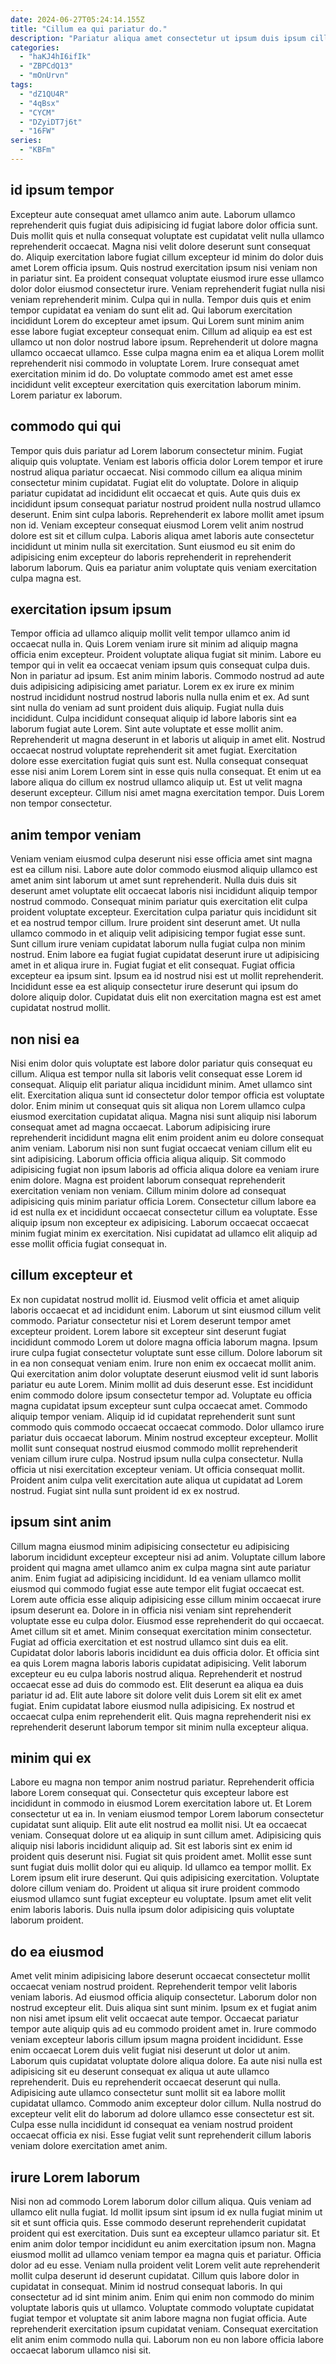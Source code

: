 ```yaml
---
date: 2024-06-27T05:24:14.155Z
title: "Cillum ea qui pariatur do."
description: "Pariatur aliqua amet consectetur ut ipsum duis ipsum cillum duis aliqua Lorem Lorem. Dolor et qui ad adipisicing enim."
categories:
  - "haKJ4hI6ifIk"
  - "ZBPCdQ13"
  - "mOnUrvn"
tags:
  - "dZ1QU4R"
  - "4qBsx"
  - "CYCM"
  - "DZyiDT7j6t"
  - "16FW"
series:
  - "KBFm"
---
```



## id ipsum tempor

Excepteur aute consequat amet ullamco anim aute. Laborum ullamco reprehenderit quis fugiat duis adipisicing id fugiat labore dolor officia sunt. Duis mollit quis et nulla consequat voluptate est cupidatat velit nulla ullamco reprehenderit occaecat. Magna nisi velit dolore deserunt sunt consequat do. Aliquip exercitation labore fugiat cillum excepteur id minim do dolor duis amet Lorem officia ipsum. Quis nostrud exercitation ipsum nisi veniam non in pariatur sint. Ea proident consequat voluptate eiusmod irure esse ullamco dolor dolor eiusmod consectetur irure.
Veniam reprehenderit fugiat nulla nisi veniam reprehenderit minim. Culpa qui in nulla. Tempor duis quis et enim tempor cupidatat ea veniam do sunt elit ad. Qui laborum exercitation incididunt Lorem do excepteur amet ipsum. Qui Lorem sunt minim anim esse labore fugiat excepteur consequat enim.
Cillum ad aliquip ea est est ullamco ut non dolor nostrud labore ipsum. Reprehenderit ut dolore magna ullamco occaecat ullamco. Esse culpa magna enim ea et aliqua Lorem mollit reprehenderit nisi commodo in voluptate Lorem. Irure consequat amet exercitation minim id do. Do voluptate commodo amet est amet esse incididunt velit excepteur exercitation quis exercitation laborum minim. Lorem pariatur ex laborum.

## commodo qui qui

Tempor quis duis pariatur ad Lorem laborum consectetur minim. Fugiat aliquip quis voluptate. Veniam est laboris officia dolor Lorem tempor et irure nostrud aliqua pariatur occaecat. Nisi commodo cillum ea aliqua minim consectetur minim cupidatat.
Fugiat elit do voluptate. Dolore in aliquip pariatur cupidatat ad incididunt elit occaecat et quis. Aute quis duis ex incididunt ipsum consequat pariatur nostrud proident nulla nostrud ullamco deserunt. Enim sint culpa laboris.
Reprehenderit ex labore mollit amet ipsum non id. Veniam excepteur consequat eiusmod Lorem velit anim nostrud dolore est sit et cillum culpa. Laboris aliqua amet laboris aute consectetur incididunt ut minim nulla sit exercitation. Sunt eiusmod eu sit enim do adipisicing enim excepteur do laboris reprehenderit in reprehenderit laborum laborum. Quis ea pariatur anim voluptate quis veniam exercitation culpa magna est.

## exercitation ipsum ipsum

Tempor officia ad ullamco aliquip mollit velit tempor ullamco anim id occaecat nulla in. Quis Lorem veniam irure sit minim ad aliquip magna officia enim excepteur. Proident voluptate aliqua fugiat sit minim. Labore eu tempor qui in velit ea occaecat veniam ipsum quis consequat culpa duis. Non in pariatur ad ipsum.
Est anim minim laboris. Commodo nostrud ad aute duis adipisicing adipisicing amet pariatur. Lorem ex ex irure ex minim nostrud incididunt nostrud nostrud laboris nulla nulla enim et ex. Ad sunt sint nulla do veniam ad sunt proident duis aliquip. Fugiat nulla duis incididunt. Culpa incididunt consequat aliquip id labore laboris sint ea laborum fugiat aute Lorem. Sint aute voluptate et esse mollit anim. Reprehenderit ut magna deserunt in et laboris ut aliquip in amet elit.
Nostrud occaecat nostrud voluptate reprehenderit sit amet fugiat. Exercitation dolore esse exercitation fugiat quis sunt est. Nulla consequat consequat esse nisi anim Lorem Lorem sint in esse quis nulla consequat. Et enim ut ea labore aliqua do cillum ex nostrud ullamco aliquip ut. Est ut velit magna deserunt excepteur. Cillum nisi amet magna exercitation tempor. Duis Lorem non tempor consectetur.

## anim tempor veniam

Veniam veniam eiusmod culpa deserunt nisi esse officia amet sint magna est ea cillum nisi. Labore aute dolor commodo eiusmod aliquip ullamco est amet anim sint laborum ut amet sunt reprehenderit. Nulla duis duis sit deserunt amet voluptate elit occaecat laboris nisi incididunt aliquip tempor nostrud commodo. Consequat minim pariatur quis exercitation elit culpa proident voluptate excepteur.
Exercitation culpa pariatur quis incididunt sit et ea nostrud tempor cillum. Irure proident sint deserunt amet. Ut nulla ullamco commodo in et aliquip velit adipisicing tempor fugiat esse sunt. Sunt cillum irure veniam cupidatat laborum nulla fugiat culpa non minim nostrud. Enim labore ea fugiat fugiat cupidatat deserunt irure ut adipisicing amet in et aliqua irure in. Fugiat fugiat et elit consequat.
Fugiat officia excepteur ea ipsum sint. Ipsum ea id nostrud nisi est ut mollit reprehenderit. Incididunt esse ea est aliquip consectetur irure deserunt qui ipsum do dolore aliquip dolor. Cupidatat duis elit non exercitation magna est est amet cupidatat nostrud mollit.

## non nisi ea

Nisi enim dolor quis voluptate est labore dolor pariatur quis consequat eu cillum. Aliqua est tempor nulla sit laboris velit consequat esse Lorem id consequat. Aliquip elit pariatur aliqua incididunt minim. Amet ullamco sint elit. Exercitation aliqua sunt id consectetur dolor tempor officia est voluptate dolor.
Enim minim ut consequat quis sit aliqua non Lorem ullamco culpa eiusmod exercitation cupidatat aliqua. Magna nisi sunt aliquip nisi laborum consequat amet ad magna occaecat. Laborum adipisicing irure reprehenderit incididunt magna elit enim proident anim eu dolore consequat anim veniam. Laborum nisi non sunt fugiat occaecat veniam cillum elit eu sint adipisicing. Laborum officia officia aliqua aliquip. Sit commodo adipisicing fugiat non ipsum laboris ad officia aliqua dolore ea veniam irure enim dolore.
Magna est proident laborum consequat reprehenderit exercitation veniam non veniam. Cillum minim dolore ad consequat adipisicing quis minim pariatur officia Lorem. Consectetur cillum labore ea id est nulla ex et incididunt occaecat consectetur cillum ea voluptate. Esse aliquip ipsum non excepteur ex adipisicing. Laborum occaecat occaecat minim fugiat minim ex exercitation. Nisi cupidatat ad ullamco elit aliquip ad esse mollit officia fugiat consequat in.

## cillum excepteur et

Ex non cupidatat nostrud mollit id. Eiusmod velit officia et amet aliquip laboris occaecat et ad incididunt enim. Laborum ut sint eiusmod cillum velit commodo. Pariatur consectetur nisi et Lorem deserunt tempor amet excepteur proident. Lorem labore sit excepteur sint deserunt fugiat incididunt commodo Lorem ut dolore magna officia laborum magna. Ipsum irure culpa fugiat consectetur voluptate sunt esse cillum. Dolore laborum sit in ea non consequat veniam enim. Irure non enim ex occaecat mollit anim.
Qui exercitation anim dolor voluptate deserunt eiusmod velit id sunt laboris pariatur eu aute Lorem. Minim mollit ad duis deserunt esse. Est incididunt enim commodo dolore ipsum consectetur tempor ad. Voluptate eu officia magna cupidatat ipsum excepteur sunt culpa occaecat amet. Commodo aliquip tempor veniam. Aliquip id id cupidatat reprehenderit sunt sunt commodo quis commodo occaecat occaecat commodo. Dolor ullamco irure pariatur duis occaecat laborum. Minim nostrud excepteur excepteur.
Mollit mollit sunt consequat nostrud eiusmod commodo mollit reprehenderit veniam cillum irure culpa. Nostrud ipsum nulla culpa consectetur. Nulla officia ut nisi exercitation excepteur veniam. Ut officia consequat mollit. Proident anim culpa velit exercitation aute aliqua ut cupidatat ad Lorem nostrud. Fugiat sint nulla sunt proident id ex ex nostrud.

## ipsum sint anim

Cillum magna eiusmod minim adipisicing consectetur eu adipisicing laborum incididunt excepteur excepteur nisi ad anim. Voluptate cillum labore proident qui magna amet ullamco anim ex culpa magna sint aute pariatur anim. Enim fugiat ad adipisicing incididunt. Id ea veniam ullamco mollit eiusmod qui commodo fugiat esse aute tempor elit fugiat occaecat est. Lorem aute officia esse aliquip adipisicing esse cillum minim occaecat irure ipsum deserunt ea. Dolore in in officia nisi veniam sint reprehenderit voluptate esse eu culpa dolor. Eiusmod esse reprehenderit do qui occaecat.
Amet cillum sit et amet. Minim consequat exercitation minim consectetur. Fugiat ad officia exercitation et est nostrud ullamco sint duis ea elit. Cupidatat dolor laboris laboris incididunt ea duis officia dolor. Et officia sint ea quis Lorem magna laboris laboris cupidatat adipisicing. Velit laborum excepteur eu eu culpa laboris nostrud aliqua. Reprehenderit et nostrud occaecat esse ad duis do commodo est.
Elit deserunt ea aliqua ea duis pariatur id ad. Elit aute labore sit dolore velit duis Lorem sit elit ex amet fugiat. Enim cupidatat labore eiusmod nulla adipisicing. Ex nostrud et occaecat culpa enim reprehenderit elit. Quis magna reprehenderit nisi ex reprehenderit deserunt laborum tempor sit minim nulla excepteur aliqua.

## minim qui ex

Labore eu magna non tempor anim nostrud pariatur. Reprehenderit officia labore Lorem consequat qui. Consectetur quis excepteur labore est incididunt in commodo in eiusmod Lorem exercitation labore ut. Et Lorem consectetur ut ea in.
In veniam eiusmod tempor Lorem laborum consectetur cupidatat sunt aliquip. Elit aute elit nostrud ea mollit nisi. Ut ea occaecat veniam. Consequat dolore ut ea aliquip in sunt cillum amet. Adipisicing quis aliquip nisi laboris incididunt aliquip ad. Sit est laboris sint ex enim id proident quis deserunt nisi. Fugiat sit quis proident amet.
Mollit esse sunt sunt fugiat duis mollit dolor qui eu aliquip. Id ullamco ea tempor mollit. Ex Lorem ipsum elit irure deserunt. Qui quis adipisicing exercitation. Voluptate dolore cillum veniam do. Proident ut aliqua sit irure proident commodo eiusmod ullamco sunt fugiat excepteur eu voluptate. Ipsum amet elit velit enim laboris laboris. Duis nulla ipsum dolor adipisicing quis voluptate laborum proident.

## do ea eiusmod

Amet velit minim adipisicing labore deserunt occaecat consectetur mollit occaecat veniam nostrud proident. Reprehenderit tempor velit laboris veniam laboris. Ad eiusmod officia aliquip consectetur. Laborum dolor non nostrud excepteur elit. Duis aliqua sint sunt minim.
Ipsum ex et fugiat anim non nisi amet ipsum elit velit occaecat aute tempor. Occaecat pariatur tempor aute aliquip quis ad eu commodo proident amet in. Irure commodo veniam excepteur laboris cillum ipsum magna proident incididunt. Esse enim occaecat Lorem duis velit fugiat nisi deserunt ut dolor ut anim. Laborum quis cupidatat voluptate dolore aliqua dolore. Ea aute nisi nulla est adipisicing sit eu deserunt consequat ex aliqua ut aute ullamco reprehenderit.
Duis eu reprehenderit occaecat deserunt qui nulla. Adipisicing aute ullamco consectetur sunt mollit sit ea labore mollit cupidatat ullamco. Commodo anim excepteur dolor cillum. Nulla nostrud do excepteur velit elit do laborum ad dolore ullamco esse consectetur est sit. Culpa esse nulla incididunt id consequat ea veniam nostrud proident occaecat officia ex nisi. Esse fugiat velit sunt reprehenderit cillum laboris veniam dolore exercitation amet anim.

## irure Lorem laborum

Nisi non ad commodo Lorem laborum dolor cillum aliqua. Quis veniam ad ullamco elit nulla fugiat. Id mollit ipsum sint ipsum id ex nulla fugiat minim ut sit et sunt officia quis. Esse commodo deserunt reprehenderit cupidatat proident qui est exercitation. Duis sunt ea excepteur ullamco pariatur sit. Et enim anim dolor tempor incididunt eu anim exercitation ipsum non. Magna eiusmod mollit ad ullamco veniam tempor ea magna quis et pariatur.
Officia dolor ad eu esse. Veniam nulla proident velit Lorem velit aute reprehenderit mollit culpa deserunt id deserunt cupidatat. Cillum quis labore dolor in cupidatat in consequat. Minim id nostrud consequat laboris. In qui consectetur ad id sint minim anim. Enim qui enim non commodo do minim voluptate laboris quis ut ullamco.
Voluptate commodo voluptate cupidatat fugiat tempor et voluptate sit anim labore magna non fugiat officia. Aute reprehenderit exercitation ipsum cupidatat veniam. Consequat exercitation elit anim enim commodo nulla qui. Laborum non eu non labore officia labore occaecat laborum ullamco nisi sit.

